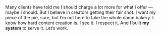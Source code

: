 Many clients have told me I should charge a lot more for what I offer — maybe I should. But I believe in creators getting their fair shot. I want my piece of the pie, sure, but I’m not here to take the whole damn bakery. I know how hard content creation is. I see it. I respect it. And I built **my system** to serve it.
Let’s work.
